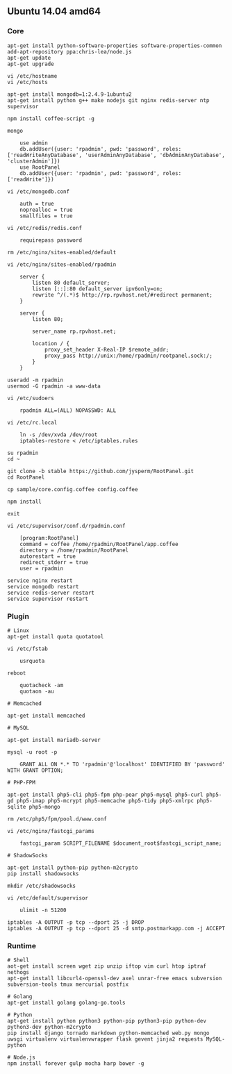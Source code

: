 ## Ubuntu 14.04 amd64
### Core

    apt-get install python-software-properties software-properties-common
    add-apt-repository ppa:chris-lea/node.js
    apt-get update
    apt-get upgrade

    vi /etc/hostname
    vi /etc/hosts

    apt-get install mongodb=1:2.4.9-1ubuntu2
    apt-get install python g++ make nodejs git nginx redis-server ntp supervisor

    npm install coffee-script -g

    mongo

        use admin
        db.addUser({user: 'rpadmin', pwd: 'password', roles: ['readWriteAnyDatabase', 'userAdminAnyDatabase', 'dbAdminAnyDatabase', 'clusterAdmin']})
        use RootPanel
        db.addUser({user: 'rpadmin', pwd: 'password', roles: ['readWrite']})

    vi /etc/mongodb.conf

        auth = true
        noprealloc = true
        smallfiles = true
        
    vi /etc/redis/redis.conf
        
        requirepass password

    rm /etc/nginx/sites-enabled/default
    
    vi /etc/nginx/sites-enabled/rpadmin
    
        server {
            listen 80 default_server;
            listen [::]:80 default_server ipv6only=on;
            rewrite ^/(.*)$ http://rp.rpvhost.net/#redirect permanent;
        }

        server {
            listen 80;

            server_name rp.rpvhost.net;

            location / {
                proxy_set_header X-Real-IP $remote_addr;
                proxy_pass http://unix:/home/rpadmin/rootpanel.sock:/;
            }
        }

    useradd -m rpadmin
    usermod -G rpadmin -a www-data

    vi /etc/sudoers

        rpadmin ALL=(ALL) NOPASSWD: ALL

    vi /etc/rc.local

        ln -s /dev/xvda /dev/root
        iptables-restore < /etc/iptables.rules

    su rpadmin
    cd ~

    git clone -b stable https://github.com/jysperm/RootPanel.git
    cd RootPanel

    cp sample/core.config.coffee config.coffee

    npm install

    exit

    vi /etc/supervisor/conf.d/rpadmin.conf

        [program:RootPanel]
        command = coffee /home/rpadmin/RootPanel/app.coffee
        directory = /home/rpadmin/RootPanel
        autorestart = true
        redirect_stderr = true
        user = rpadmin

    service nginx restart
    service mongodb restart
    service redis-server restart
    service supervisor restart

### Plugin

    # Linux
    apt-get install quota quotatool

    vi /etc/fstab

        usrquota

    reboot

        quotacheck -am
        quotaon -au

    # Memcached

    apt-get install memcached

    # MySQL
    
    apt-get install mariadb-server
    
    mysql -u root -p
    
        GRANT ALL ON *.* TO 'rpadmin'@'localhost' IDENTIFIED BY 'password' WITH GRANT OPTION;
        
    # PHP-FPM
        
    apt-get install php5-cli php5-fpm php-pear php5-mysql php5-curl php5-gd php5-imap php5-mcrypt php5-memcache php5-tidy php5-xmlrpc php5-sqlite php5-mongo
    
    rm /etc/php5/fpm/pool.d/www.conf

    vi /etc/nginx/fastcgi_params
        
        fastcgi_param SCRIPT_FILENAME $document_root$fastcgi_script_name;

    # ShadowSocks

    apt-get install python-pip python-m2crypto
    pip install shadowsocks

    mkdir /etc/shadowsocks

    vi /etc/default/supervisor

        ulimit -n 51200

    iptables -A OUTPUT -p tcp --dport 25 -j DROP
    iptables -A OUTPUT -p tcp --dport 25 -d smtp.postmarkapp.com -j ACCEPT

### Runtime

    # Shell
    aot-get install screen wget zip unzip iftop vim curl htop iptraf nethogs
    apt-get install libcurl4-openssl-dev axel unrar-free emacs subversion subversion-tools tmux mercurial postfix

    # Golang
    apt-get install golang golang-go.tools

    # Python
    apt-get install python python3 python-pip python3-pip python-dev python3-dev python-m2crypto
    pip install django tornado markdown python-memcached web.py mongo uwsgi virtualenv virtualenvwrapper flask gevent jinja2 requests MySQL-python

    # Node.js
    npm install forever gulp mocha harp bower -g
